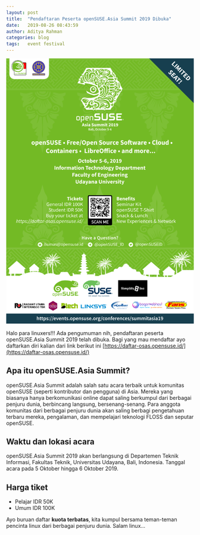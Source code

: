 ```yaml
---
layout: post
title:  "Pendaftaran Peserta openSUSE.Asia Summit 2019 Dibuka"
date:   2019-08-26 08:43:59
author: Aditya Rahman
categories: blog
tags:   event festival
---
```


![Poster Pendaftaran Peserta openSUSE.Asia Summit 2019](/assets/images/poster-pendaftaran-opensuse-asia-summit-2019.png)

Halo para linuxers!!! Ada pengumuman nih, pendaftaran peserta openSUSE.Asia Summit 2019 telah dibuka. Bagi yang mau mendaftar ayo daftarkan diri kalian dari link berikut ini [https://daftar-osas.opensuse.id/](https://daftar-osas.opensuse.id/)

## Apa itu openSUSE.Asia Summit?
openSUSE.Asia Summit adalah salah satu acara terbaik untuk komunitas openSUSE (seperti kontributor dan pengguna) di Asia. Mereka yang biasanya hanya berkomunikasi online dapat saling berkumpul dari berbagai penjuru dunia, berbincang langsung, bersenang-senang. Para anggota komunitas dari berbagai penjuru dunia akan saling berbagi pengetahuan terbaru mereka, pengalaman, dan mempelajari teknologi FLOSS dan seputar openSUSE.

## Waktu dan lokasi acara
openSUSE.Asia Summit 2019 akan berlangsung di Departemen Teknik Informasi, Fakultas Teknik, Universitas Udayana, Bali, Indonesia. Tanggal acara pada 5 Oktober hingga 6 Oktober 2019.

## Harga tiket
* Pelajar IDR 50K
* Umum IDR 100K

Ayo buruan daftar **kuota terbatas**, kita kumpul bersama teman-teman pencinta linux dari berbagai penjuru dunia. Salam linux...
